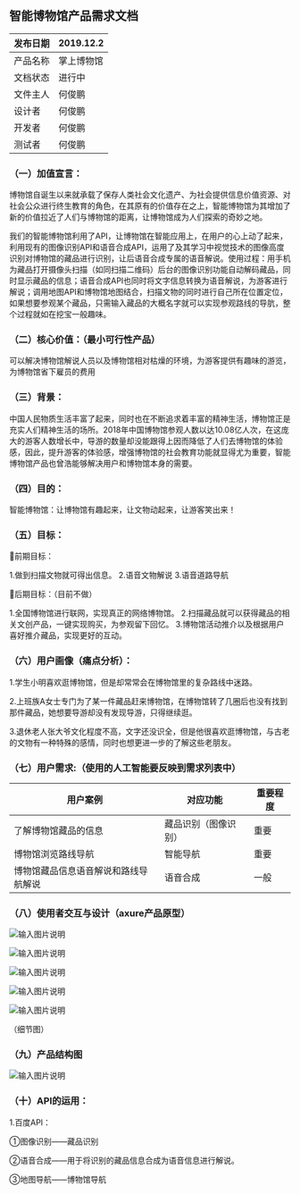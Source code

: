 ## 智能博物馆产品需求文档

| 发布日期 | 2019.12.2    |
| -------- | ------------ |
| 产品名称 | 掌上博物馆 |
| 文档状态 | 进行中       |
| 文件主人 | 何俊鹏       |
| 设计者   | 何俊鹏       |
| 开发者   | 何俊鹏       |
| 测试者   | 何俊鹏       |

### （一）加值宣言：

博物馆自诞生以来就承载了保存人类社会文化遗产、为社会提供信息价值资源、对社会公众进行终生教育的角色，在其原有的价值存在之上，智能博物馆为其增加了新的价值拉近了人们与博物馆的距离，让博物馆成为人们探索的奇妙之地。

我们的智能博物馆利用了API，让博物馆在智能应用上，在用户的心上动了起来，利用现有的图像识别API和语音合成API，运用了及其学习中视觉技术的图像高度识别对博物馆的藏品进行识别，让后语音合成专属的语音解说。使用过程：用手机为藏品打开摄像头扫描（如同扫描二维码）后台的图像识别功能自动解码藏品，同时显示藏品的信息；语音合成API也同时将文字信息转换为语音解说，为游客进行解说；调用地图API和博物馆地图结合，扫描文物的同时进行自己所在位置定位，如果想要参观某个藏品，只需输入藏品的大概名字就可以实现参观路线的导肮，整个过程就如在挖宝一般趣味。

### （二）核心价值：（最小可行性产品）

可以解决博物馆解说人员以及博物馆相对枯燥的环境，为游客提供有趣味的游览，为博物馆省下雇员的费用

### （三）背景：

中国人民物质生活丰富了起来，同时也在不断追求着丰富的精神生活，博物馆正是充实人们精神生活的场所。2018年中国博物馆参观人数以达10.08亿人次，在这庞大的游客人数增长中，导游的数量却没能跟得上因而降低了人们去博物馆的体验感，因此，提升游客的体验感，增强博物馆的社会教育功能就显得尤为重要，智能博物馆产品也曾浩能够解决用户和博物馆本身的需要。

### （四）目的：

智能博物馆：让博物馆有趣起来，让文物动起来，让游客笑出来！

### （五）目标：

前期目标：

1.做到扫描文物就可得出信息。
2.语音文物解说
3.语音道路导航

后期目标：（目前不做）

1.全国博物馆进行联网，实现真正的网络博物馆。
2.扫描藏品就可以获得藏品的相关文创产品，一键实现购买，为参观留下回忆。
3.博物馆活动推介以及根据用户喜好推介藏品，实现更好的互动。

### （六）用户画像（痛点分析）：

1.学生小明喜欢逛博物馆，但是却常常会在博物馆里的复杂路线中迷路。

2.上班族A女士专门为了某一件藏品赶来博物馆，在博物馆转了几圈后也没有找到那件藏品，她想要导游却没有发现导游，只得继续逛。

3.退休老人张大爷文化程度不高，文字还没识全，但是他很喜欢逛博物馆，与古老的文物有一种特殊的感情，同时也想更进一步的了解这些老朋友。

### （七）用户需求:（使用的人工智能要反映到需求列表中）


| 用户案例                   | 对应功能 | 重要程度 |
| -------------------------- | -------- | -------- |
|   了解博物馆藏品的信息 | 藏品识别（图像识别）   | 重要     |
| 博物馆浏览路线导航 | 智能导航 | 重要     |
| 博物馆藏品信息语音解说和路线导航解说    | 语音合成 | 一般     |

### （八）使用者交互与设计（axure产品原型）

![输入图片说明](https://images.gitee.com/uploads/images/2019/1209/164026_2055ab3f_1829884.png "博物馆2.png")

![输入图片说明](https://images.gitee.com/uploads/images/2019/1209/164038_c2c93e59_1829884.png "博物馆3.png")

![输入图片说明](https://images.gitee.com/uploads/images/2019/1209/164050_cb9a4863_1829884.png "博物馆4.png")

![输入图片说明](https://images.gitee.com/uploads/images/2019/1209/164104_373d410e_1829884.png "博物馆5.png")

![输入图片说明](https://images.gitee.com/uploads/images/2019/1209/164116_bb41ff7f_1829884.png "博物馆6.png")



（细节图）

### （九）产品结构图

![输入图片说明](https://images.gitee.com/uploads/images/2019/1209/164128_d24fd217_1829884.png "博物馆7.png")


### （十）API的运用：

1.百度API：

①图像识别——藏品识别

②语音合成——用于将识别的藏品信息合成为语音信息进行解说。

③地图导航——博物馆导航
